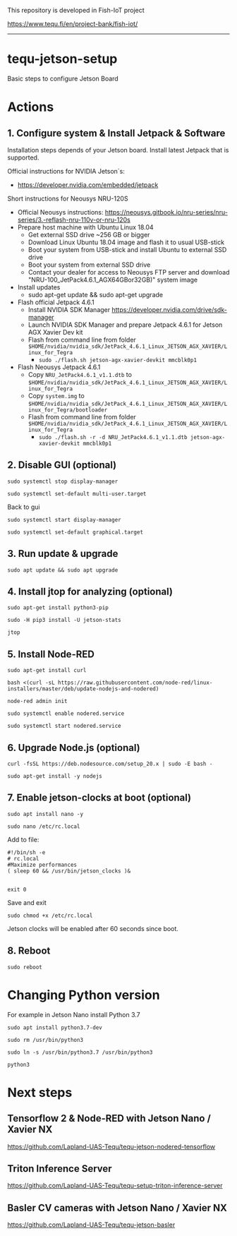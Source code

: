 This repository is developed in Fish-IoT project

https://www.tequ.fi/en/project-bank/fish-iot/ 

---

# tequ-jetson-setup
Basic steps to configure Jetson Board

# Actions

## 1. Configure system & Install Jetpack & Software

Installation steps depends of your Jetson board. Install latest Jetpack that is supported.

Official instructions for NVIDIA Jetson´s:

- https://developer.nvidia.com/embedded/jetpack

Short instructions for Neousys NRU-120S
- Official Neousys instructions: https://neousys.gitbook.io/nru-series/nru-series/3.-reflash-nru-110v-or-nru-120s
- Prepare host machine with Ubuntu Linux 18.04 
  - Get external SSD drive ~256 GB or bigger
  - Download Linux Ubuntu 18.04 image and flash it to usual USB-stick
  - Boot your system from USB-stick and install Ubuntu to external SSD drive
  - Boot your system from external SSD drive
  - Contact your dealer for access to Neousys FTP server and download "NRU-100_JetPack4.6.1_AGX64GBor32GB)" system image
- Install updates 
  - sudo apt-get update && sudo apt-get upgrade
- Flash official Jetpack 4.6.1
  - Install NVIDIA SDK Manager https://developer.nvidia.com/drive/sdk-manager
  - Launch NVIDIA SDK Manager and prepare Jetpack 4.6.1 for Jetson AGX Xavier Dev kit
  - Flash from command line from folder ```$HOME/nvidia/nvidia_sdk/JetPack_4.6.1_Linux_JETSON_AGX_XAVIER/Linux_for_Tegra```
    - ```sudo ./flash.sh jetson-agx-xavier-devkit mmcblk0p1```
- Flash Neousys Jetpack 4.6.1
  - Copy ```NRU_JetPack4.6.1_v1.1.dtb``` to ```$HOME/nvidia/nvidia_sdk/JetPack_4.6.1_Linux_JETSON_AGX_XAVIER/Linux_for_Tegra```
  - Copy ```system.img``` to ```$HOME/nvidia/nvidia_sdk/JetPack_4.6.1_Linux_JETSON_AGX_XAVIER/Linux_for_Tegra/bootloader```
  - Flash from command line from folder ```$HOME/nvidia/nvidia_sdk/JetPack_4.6.1_Linux_JETSON_AGX_XAVIER/Linux_for_Tegra```
    - ```sudo ./flash.sh -r -d NRU_JetPack4.6.1_v1.1.dtb jetson-agx-xavier-devkit mmcblk0p1```

## 2. Disable GUI (optional)

```
sudo systemctl stop display-manager
```

```
sudo systemctl set-default multi-user.target
```

Back to gui
```
sudo systemctl start display-manager
```

```
sudo systemctl set-default graphical.target
```

## 3. Run update & upgrade

```
sudo apt update && sudo apt upgrade
```

## 4. Install jtop for analyzing (optional)

```
sudo apt-get install python3-pip
```

```
sudo -H pip3 install -U jetson-stats
```

```
jtop
```

## 5. Install Node-RED 

```
sudo apt-get install curl
```

```
bash <(curl -sL https://raw.githubusercontent.com/node-red/linux-installers/master/deb/update-nodejs-and-nodered)
```

```
node-red admin init
```

```
sudo systemctl enable nodered.service
```

```
sudo systemctl start nodered.service
```

## 6. Upgrade Node.js (optional)

```
curl -fsSL https://deb.nodesource.com/setup_20.x | sudo -E bash -
```

```
sudo apt-get install -y nodejs
```

## 7. Enable jetson-clocks at boot (optional)
```
sudo apt install nano -y
```

```
sudo nano /etc/rc.local
```

Add to file:
```
#!/bin/sh -e
# rc.local
#Maximize performances
( sleep 60 && /usr/bin/jetson_clocks )&


exit 0
```

Save and exit
```
sudo chmod +x /etc/rc.local
```

Jetson clocks will be enabled after 60 seconds since boot.

## 8. Reboot

```
sudo reboot
```

# Changing Python version

For example in Jetson Nano install Python 3.7

```
sudo apt install python3.7-dev
```

```
sudo rm /usr/bin/python3
```

```
sudo ln -s /usr/bin/python3.7 /usr/bin/python3
```

```
python3
```

# Next steps

## Tensorflow 2 & Node-RED with Jetson Nano / Xavier NX

https://github.com/Lapland-UAS-Tequ/tequ-jetson-nodered-tensorflow

## Triton Inference Server

https://github.com/Lapland-UAS-Tequ/tequ-setup-triton-inference-server

## Basler CV cameras with Jetson Nano / Xavier NX

https://github.com/Lapland-UAS-Tequ/tequ-jetson-basler











